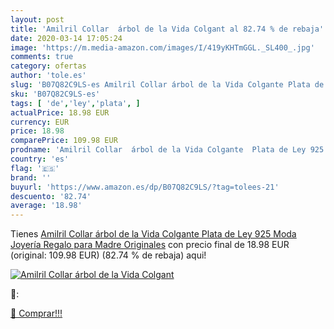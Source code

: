 ```yaml
---
layout: post
title: 'Amilril Collar  árbol de la Vida Colgant al 82.74 % de rebaja'
date: 2020-03-14 17:05:24
image: 'https://m.media-amazon.com/images/I/419yKHTmGGL._SL400_.jpg'
comments: true
category: ofertas
author: 'tole.es'
slug: 'B07Q82C9LS-es Amilril Collar árbol de la Vida Colgante Plata de Ley 925...'
sku: 'B07Q82C9LS-es'
tags: [ 'de','ley','plata', ]
actualPrice: 18.98 EUR
currency: EUR
price: 18.98
comparePrice: 109.98 EUR
prodname: 'Amilril Collar  árbol de la Vida Colgante  Plata de Ley 925 Moda Joyería  Regalo para Madre Originales'
country: 'es'
flag: '🇪🇸'
brand: ''
buyurl: 'https://www.amazon.es/dp/B07Q82C9LS/?tag=tolees-21'
descuento: '82.74'
average: '18.98'
---
```


Tienes [Amilril Collar  árbol de la Vida Colgante  Plata de Ley 925 Moda Joyería  Regalo para Madre Originales](https://www.amazon.es/dp/B07Q82C9LS/?tag=tolees-21) con precio final de  18.98 EUR (original: 109.98 EUR) (82.74 %  de rebaja) aqui!

[![Amilril Collar  árbol de la Vida Colgant](https://m.media-amazon.com/images/I/419yKHTmGGL._SL400_.jpg)](https://www.amazon.es/dp/B07Q82C9LS/?tag=tolees-21)

🔎:


[🛒 Comprar!!!](https://www.amazon.es/dp/B07Q82C9LS/?tag=tolees-21)
